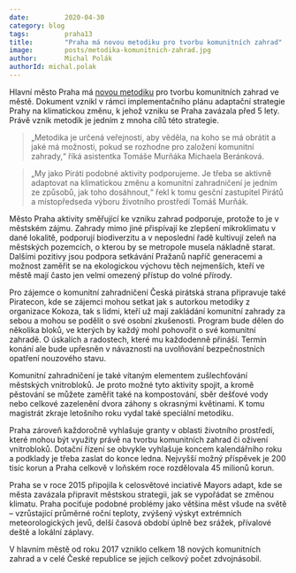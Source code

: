 ```yaml
---
date:         2020-04-30
category: blog
tags:         praha13
title:        "Praha má novou metodiku pro tvorbu komunitních zahrad"
image:        posts/metodika-komunitnich-zahrad.jpg
author:       Michal Polák
authorId: michal.polak
---
```


Hlavní město Praha má [novou metodiku](http://envis.praha-mesto.cz/publikace_zp/metodiky/metodikaMHMP_Zivezahrady2020_web.pdf) pro tvorbu komunitních zahrad ve městě. Dokument vznikl v rámci implementačního plánu adaptační strategie Prahy na klimatickou změnu, k jehož vzniku se Praha zavázala před 5 lety. Právě vznik metodik je jedním z mnoha cílů této strategie.

> „Metodika je určená veřejnosti, aby věděla, na koho se má obrátit a jaké má možnosti, pokud se rozhodne pro založení komunitní zahrady,“ říká asistentka Tomáše Murňáka Michaela Beránková.

> „My jako Piráti podobné aktivity podporujeme. Je třeba se aktivně adaptovat na klimatickou změnu a komunitní zahradničení je jedním ze způsobů, jak toho dosáhnout,“ řekl k tomu gesční zastupitel Pirátů a místopředseda výboru životního prostředí Tomáš Murňák.

Město Praha aktivity směřující ke vzniku zahrad podporuje, protože to je v městském zájmu. Zahrady mimo jiné přispívají ke zlepšení mikroklimatu v dané lokalitě, podporují biodiverzitu a v neposlední řadě kultivují zeleň na městských pozemcích, o kterou by se metropole musela nákladně starat. Dalšími pozitivy jsou podpora setkávání Pražanů napříč generacemi a možnost zaměřit se na ekologickou výchovu těch nejmenších, kteří ve městě mají často jen velmi omezený přístup do volné přírody.

Pro zájemce o komunitní zahradničení Česká pirátská strana připravuje také Piratecon, kde se zájemci mohou setkat jak s autorkou metodiky z organizace Kokoza, tak s lidmi, kteří už mají zakládání komunitní zahrady za sebou a mohou se podělit o své osobní zkušenosti. Program bude dělen do několika bloků, ve kterých by každý mohl pohovořit o své komunitní zahradě. O úskalích a radostech, které mu každodenně přináší. Termín konání ale bude upřesněn v návaznosti na uvolňování bezpečnostních opatření nouzového stavu.

Komunitní zahradničení je také vítaným elementem zušlechťování městských vnitrobloků. Je proto možné tyto aktivity spojit, a kromě pěstování se můžete zaměřit také na kompostování, sběr dešťové vody nebo celkové zazelenění dvora záhony s okrasnými květinami. K tomu magistrát zkraje letošního roku vydal také speciální metodiku.

Praha zároveň každoročně vyhlašuje granty v oblasti životního prostředí, které mohou být využity právě na tvorbu komunitních zahrad či oživení vnitrobloků. Dotační řízení se obvykle vyhlašuje koncem kalendářního roku a podklady je třeba zaslat do konce ledna. Nejvyšší možný příspěvek je 200 tisíc korun a Praha celkově v loňském roce rozdělovala 45 milionů korun.

Praha se v roce 2015 připojila k celosvětové inciativě Mayors adapt, kde se města zavázala připravit městskou strategii, jak se vypořádat se změnou klimatu. Praha pociťuje podobné problémy jako většina měst všude na světě – vzrůstající průměrné roční teploty, zvýšený výskyt extrémních meteorologických jevů, delší časová období úplně bez srážek, přívalové deště a lokální záplavy.

V hlavním městě od roku 2017 vzniklo celkem 18 nových komunitních zahrad a v celé České republice se jejich celkový počet zdvojnásobil.
